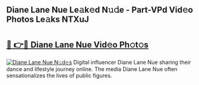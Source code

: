 ## Diane Lane Nue Le𝚊k𝚎d N𝚞𝚍e - Part-VPd Vid𝚎o Photos Le𝚊ks NTXuJ

# <h2><a href="http://fb52ojs.evod.top/?m=Diane+Lane+Nue">🔗 👉🔴 Diane Lane Nue Vid𝚎o Ph𝚘t𝚘s</a></h2>

[![Diane Lane Nue N𝚞d𝚎s](https://i.imgur.com/8V9OHl7.gif)](http://fb52ojs.evod.top/?m=Diane+Lane+Nue)
Digital influencer Diane Lane Nue sharing their dance and lifestyle journey online. The media Diane Lane Nue often sensationalizes the lives of public figures. 
